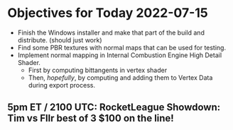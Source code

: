 # Objectives for Today 2022-07-15

- Finish the Windows installer and make that part of the build and distribute. (should just work)
- Find some PBR textures with normal maps that can be used for testing.
- Implement normal mapping in Internal Combustion Engine High Detail Shader.
  - First by computing bittangents in vertex shader
  - Then, _hopefully_, by computing and adding them to Vertex Data during export process.

## 5pm ET / 2100 UTC: RocketLeague Showdown: Tim vs Fllr best of 3 $100 on the line!


